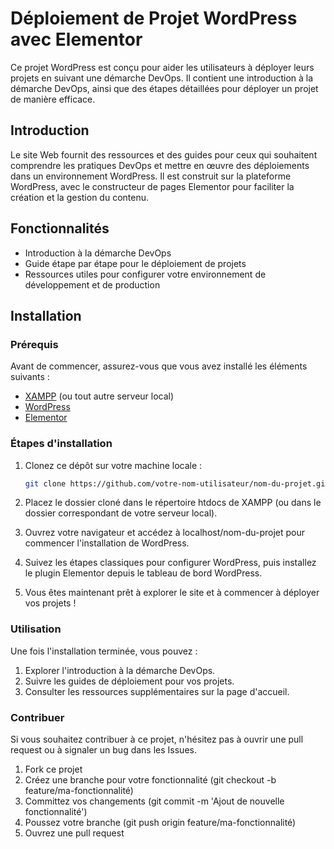# Déploiement de Projet WordPress avec Elementor

Ce projet WordPress est conçu pour aider les utilisateurs à déployer leurs projets en suivant une démarche DevOps. 
Il contient une introduction à la démarche DevOps, ainsi que des étapes détaillées pour déployer un projet de manière efficace.

## Introduction

Le site Web fournit des ressources et des guides pour ceux qui souhaitent comprendre les pratiques DevOps et mettre en œuvre des déploiements dans un environnement WordPress. 
Il est construit sur la plateforme WordPress, avec le constructeur de pages Elementor pour faciliter la création et la gestion du contenu.

## Fonctionnalités

- Introduction à la démarche DevOps
- Guide étape par étape pour le déploiement de projets
- Ressources utiles pour configurer votre environnement de développement et de production

## Installation

### Prérequis

Avant de commencer, assurez-vous que vous avez installé les éléments suivants :

- [XAMPP](https://www.apachefriends.org/index.html) (ou tout autre serveur local)
- [WordPress](https://wordpress.org/)
- [Elementor](https://elementor.com/)

### Étapes d'installation

1. Clonez ce dépôt sur votre machine locale :
   ```bash
   git clone https://github.com/votre-nom-utilisateur/nom-du-projet.git
2. Placez le dossier cloné dans le répertoire htdocs de XAMPP (ou dans le dossier correspondant de votre serveur local).

3. Ouvrez votre navigateur et accédez à localhost/nom-du-projet pour commencer l'installation de WordPress.

4. Suivez les étapes classiques pour configurer WordPress, puis installez le plugin Elementor depuis le tableau de bord WordPress.

5. Vous êtes maintenant prêt à explorer le site et à commencer à déployer vos projets !

### Utilisation

Une fois l'installation terminée, vous pouvez :

1. Explorer l'introduction à la démarche DevOps.
2. Suivre les guides de déploiement pour vos projets.
3. Consulter les ressources supplémentaires sur la page d'accueil.

### Contribuer

Si vous souhaitez contribuer à ce projet, n'hésitez pas à ouvrir une pull request ou à signaler un bug dans les Issues.

1. Fork ce projet
2. Créez une branche pour votre fonctionnalité (git checkout -b feature/ma-fonctionnalité)
3. Committez vos changements (git commit -m 'Ajout de nouvelle fonctionnalité')
4. Poussez votre branche (git push origin feature/ma-fonctionnalité)
5. Ouvrez une pull request

